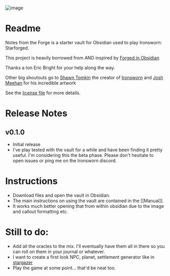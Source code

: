 ![image](https://github.com/sizzleweet/NotesfromtheForge/assets/21340653/ef4d4148-33c0-4a00-a1cf-7ded81ff5710)

# Readme
Notes from the Forge is a starter vault for Obsidian used to play Ironsworn: Starforged.

This project is heavily borrowed from AND inspired by [Forged in Obsidian](https://github.com/ericbright2002/Forged_in_Obsidian)

Thanks a ton Eric Bright for your help along the way.

Other big shoutouts go to [Shawn Tomkin](https://linktr.ee/shawntomkin) the creator of [Ironsworn](https://www.ironswornrpg.com/) and [Josh Meehan](https://joshmeehanart.com/) for his incredible artwork 

See the [license file](https://github.com/sizzleweet/NotesfromtheForge/blob/main/LICENSE.md) for more details.

# Release Notes

## v0.1.0
- Initial release
- I've play tested with the vault for a while and have been finding it pretty useful.  I'm considering this the beta phase.  Please don't hesitate to open issues or ping me on the Ironsworn discord.


# Instructions

- Download files and open the vault in Obsidian.  
- The main instructions on using the vault are contained in the [[Manual]]. 
- It works much better opening that from within obsidian due to the image and callout formatting etc.


# Still to do:

- Add all the oracles to the mix. I'll eventually have them all in there so you can roll on them in your journal or whatever.
- I want to create a first look NPC, planet, settlement generator like in [stargazer](https://nboughton.uk/apps/stargazer/#/)
- Play the game at some point... that'd be neat too. 
